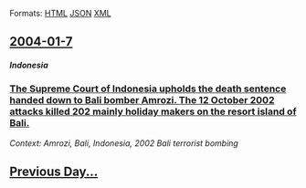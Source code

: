
Formats: [HTML](2004/01/7/index.html)  [JSON](2004/01/7/index.json)  [XML](2004/01/7/index.xml)  

## [2004-01-7](/news/2004/01/7/index.md)

##### Indonesia
### [ The Supreme Court of Indonesia upholds the death sentence handed down to Bali bomber Amrozi. The 12 October 2002 attacks killed 202 mainly holiday makers on the resort island of Bali. ](/news/2004/01/7/the-supreme-court-of-indonesia-upholds-the-death-sentence-handed-down-to-bali-bomber-amrozi-the-12-october-2002-attacks-killed-202-mainly.md)
_Context: Amrozi, Bali, Indonesia, 2002 Bali terrorist bombing_

## [Previous Day...](/news/2004/01/6/index.md)

